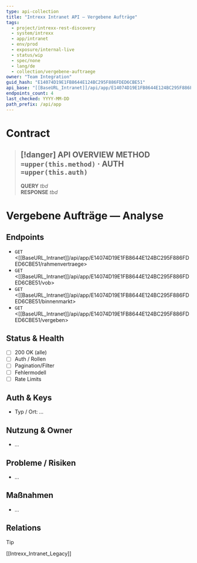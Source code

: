 ```yaml
---
type: api-collection
title: "Intrexx Intranet API — Vergebene Aufträge"
tags:
  - project/intrexx-rest-discovery
  - system/intrexx
  - app/intranet
  - env/prod
  - exposure/internal-live
  - status/wip
  - spec/none
  - lang/de
  - collection/vergebene-auftraege
owner: "Team Integration"
guid_hash: "E14074D19E1FB8644E124BC295F886FDED6CBE51"
api_base: "[[BaseURL_Intranet]]/api/app/E14074D19E1FB8644E124BC295F886FDED6CBE51"
endpoints_count: 4
last_checked: YYYY-MM-DD
path_prefix: /api/app
---
```




#  Contract

> [!danger] API OVERVIEW
> **METHOD** `=upper(this.method)` · **AUTH** `=upper(this.auth)`
> ---
> **QUERY** _tbd_  
> **RESPONSE** _tbd_
# Vergebene Aufträge — Analyse

## Endpoints
- `GET` <[[BaseURL_Intranet]]/api/app/E14074D19E1FB8644E124BC295F886FDED6CBE51/rahmenvertraege>
- `GET` <[[BaseURL_Intranet]]/api/app/E14074D19E1FB8644E124BC295F886FDED6CBE51/vob>
- `GET` <[[BaseURL_Intranet]]/api/app/E14074D19E1FB8644E124BC295F886FDED6CBE51/binnenmarkt>
- `GET` <[[BaseURL_Intranet]]/api/app/E14074D19E1FB8644E124BC295F886FDED6CBE51/vergeben>

## Status & Health
- [ ] 200 OK (alle)
- [ ] Auth / Rollen
- [ ] Pagination/Filter
- [ ] Fehlermodell
- [ ] Rate Limits

## Auth & Keys
- Typ / Ort: _…_

## Nutzung & Owner
- _…_

## Probleme / Risiken
- _…_

## Maßnahmen
- _…_

## Relations
> [!tip]
> [[Intrexx_Intranet_Legacy]]
